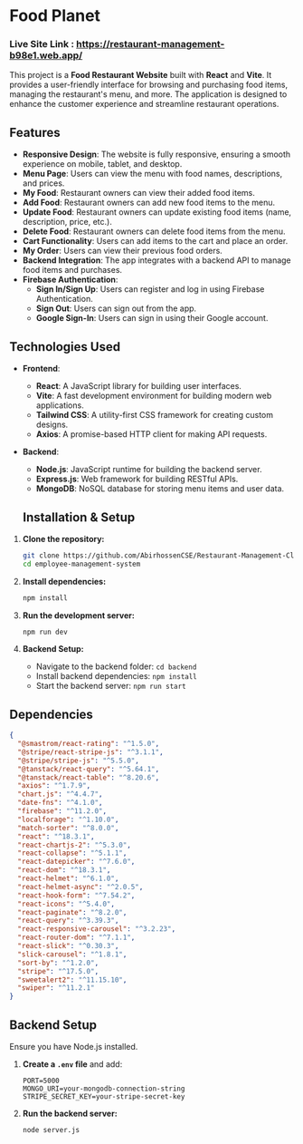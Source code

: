 # Food Planet
### Live Site Link : https://restaurant-management-b98e1.web.app/


This project is a **Food Restaurant Website** built with **React** and **Vite**. It provides a user-friendly interface for browsing and purchasing food items, managing the restaurant's menu, and more. The application is designed to enhance the customer experience and streamline restaurant operations.

## Features
- **Responsive Design**: The website is fully responsive, ensuring a smooth experience on mobile, tablet, and desktop.
- **Menu Page**: Users can view the menu with food names, descriptions, and prices.
- **My Food**: Restaurant owners can view their added food items.
- **Add Food**: Restaurant owners can add new food items to the menu.
- **Update Food**: Restaurant owners can update existing food items (name, description, price, etc.).
- **Delete Food**: Restaurant owners can delete food items from the menu.
- **Cart Functionality**: Users can add items to the cart and place an order.
- **My Order**: Users can view their previous food orders.
- **Backend Integration**: The app integrates with a backend API to manage food items and purchases.
- **Firebase Authentication**:
  - **Sign In/Sign Up**: Users can register and log in using Firebase Authentication.
  - **Sign Out**: Users can sign out from the app.
  - **Google Sign-In**: Users can sign in using their Google account.

## Technologies Used

- **Frontend**:
  - **React**: A JavaScript library for building user interfaces.
  - **Vite**: A fast development environment for building modern web applications.
  - **Tailwind CSS**: A utility-first CSS framework for creating custom designs.
  - **Axios**: A promise-based HTTP client for making API requests.

- **Backend**:
  - **Node.js**: JavaScript runtime for building the backend server.
  - **Express.js**: Web framework for building RESTful APIs.
  - **MongoDB**: NoSQL database for storing menu items and user data.

  ## Installation & Setup
1. **Clone the repository:**
   ```sh
   git clone https://github.com/AbirhossenCSE/Restaurant-Management-Client.git
   cd employee-management-system
   ```

2. **Install dependencies:**
   ```sh
   npm install
   ```

3. **Run the development server:**
   ```sh
   npm run dev
   ```

4. **Backend Setup:**
   - Navigate to the backend folder: `cd backend`
   - Install backend dependencies: `npm install`
   - Start the backend server: `npm run start`

## Dependencies
```json
{
  "@smastrom/react-rating": "^1.5.0",
  "@stripe/react-stripe-js": "^3.1.1",
  "@stripe/stripe-js": "^5.5.0",
  "@tanstack/react-query": "^5.64.1",
  "@tanstack/react-table": "^8.20.6",
  "axios": "^1.7.9",
  "chart.js": "^4.4.7",
  "date-fns": "^4.1.0",
  "firebase": "^11.2.0",
  "localforage": "^1.10.0",
  "match-sorter": "^8.0.0",
  "react": "^18.3.1",
  "react-chartjs-2": "^5.3.0",
  "react-collapse": "^5.1.1",
  "react-datepicker": "^7.6.0",
  "react-dom": "^18.3.1",
  "react-helmet": "^6.1.0",
  "react-helmet-async": "^2.0.5",
  "react-hook-form": "^7.54.2",
  "react-icons": "^5.4.0",
  "react-paginate": "^8.2.0",
  "react-query": "^3.39.3",
  "react-responsive-carousel": "^3.2.23",
  "react-router-dom": "^7.1.1",
  "react-slick": "^0.30.3",
  "slick-carousel": "^1.8.1",
  "sort-by": "^1.2.0",
  "stripe": "^17.5.0",
  "sweetalert2": "^11.15.10",
  "swiper": "^11.2.1"
}
```

## Backend Setup
Ensure you have Node.js installed.

1. **Create a `.env` file** and add:
   ```env
   PORT=5000
   MONGO_URI=your-mongodb-connection-string
   STRIPE_SECRET_KEY=your-stripe-secret-key
   ```

2. **Run the backend server:**
   ```sh
   node server.js
   ```


